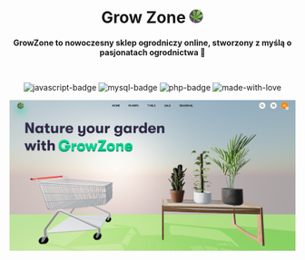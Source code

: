 <div align="center">

# Grow Zone <img src="./public/images/icon.png" alt="icon" width="25" />

**GrowZone to nowoczesny sklep ogrodniczy online, stworzony z myślą o pasjonatach ogrodnictwa 🌱**

<br />

![javascript-badge](https://img.shields.io/badge/javascript-323330?style=for-the-badge&logo=javascript&logoColor=%23F7DF1E) ![mysql-badge](https://img.shields.io/badge/MySQL-005C84?style=for-the-badge&logo=mysql&logoColor=white) ![php-badge](https://img.shields.io/badge/PHP-777BB4?style=for-the-badge&logo=php&logoColor=white) ![made-with-love](http://img.shields.io/badge/made%20with%20love%20❤️-553434?style=for-the-badge)

</div>

![homepage](./public/images/homepage.png)
